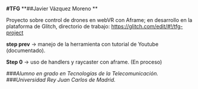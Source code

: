 **#TFG**
**##Javier Vázquez Moreno **

Proyecto sobre control de drones en webVR con Aframe; en desarrollo en la plataforma de Glitch, directorio de trabajo: https://glitch.com/edit/#!/tfg-project

**step prev** -> manejo de la herramienta con tutorial de Youtube (documentado).

**Step 0** -> uso de handlers y raycaster con aframe. (En proceso)

*###Alumno en grado en Tecnologías de la Telecomunicación.*
*###Universidad Rey Juan Carlos de Madrid.*
